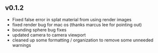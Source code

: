 ## v0.1.2

- Fixed false error in splat material from using render images 
- fixed render bug for mac os (thanks marcus lee for pointing out)
- bounding sphere bug fixes
- updated camera to camera viewport
- cleaned up some formatting / organization to remove some unneeded warnings